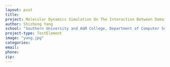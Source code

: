 ```yaml
---
layout: post
title:
project: Molecular Dynamics Simulation On The Interaction Between Domain I Of GK And Extracellular Domain IV Of UL20
author: Shizhong Yang
school: "Southern University and A&M College, Department of Computer Science"
project-type: TestElement
image: "yang.jpg"
categories:
email:
phone:
zip:
---
```

<!--
name,school,project,image







Jayalakshmi Sridhar,"Xavier University of Louisiana, Department of Chemistry",Development of Casein Kinase 1 inhibitors as therapeutics for Alzheimer's disease,sridhar.jpg
Tara Williams-Hart,"Louisiana State University in Shreveport, Department of Biological Sciences",Assessment Of The Molecular Target Of Fusarochromanone And Its Analogues,williams.jpg
Shizhong Yang,"Southern University and A&amp;M College, Department of Computer Science",Molecular Dynamics Simulation On The Interaction Between Domain I Of GK And Extracellular Domain IV Of UL20,yang.jpg
Kun Zhang,"Xavier University, Department of Computer Science",Enhancement Of MicroRNA Research Through Bioinformatics Tool Development,zhang.jpg
 -->
